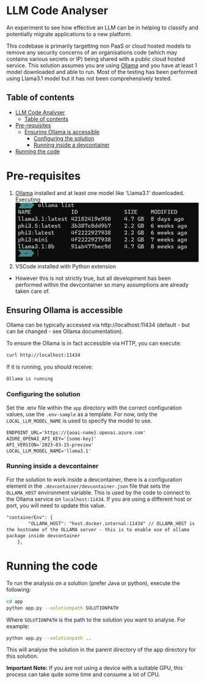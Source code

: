 # LLM Code Analyser
An experiment to see how effective an LLM can be in helping to classify and potentially migrate applications to a new platform.

This codebase is primarily targetting non PaaS or cloud hosted models to remove any security concerns of an organisations code (which may contains various secrets or IP) being shared with a public cloud hosted service.
This solution assumes you are using [Ollama](https://ollama.com/) and you have at least 1 model downloaded and able to run. Most of the testing has been performed using Llama3.1 model but it has not been comprehensively tested.

## Table of contents
- [LLM Code Analyser](#llm-code-analyser)
  - [Table of contents](#table-of-contents)
- [Pre-requisites](#pre-requisites)
  - [Ensuring Ollama is accessible](#ensuring-ollama-is-accessible)
    - [Configuring the solution](#configuring-the-solution)
    - [Running inside a devcontainer](#running-inside-a-devcontainer)
- [Running the code](#running-the-code)

# Pre-requisites
1. [Ollama](https://ollama.com/) installed and at least one model like 'Llama3.1' downloaded. Executing 
![Ollama list](./images/ollama-list.png)
2. VSCode installed with Python extension
  - However this is not strictly true, but all development has been performed within the devcontainer so many assumptions are already taken care of.

## Ensuring Ollama is accessible
Ollama can be typically accessed via http://localhost:11434 (default - but can be changed - see Ollama documentation). 

To ensure the Ollama is in fact accessible via HTTP, you can execute:
```bash
curl http://localhost:11434
```
If it is running, you should receive:
```
Ollama is running
```
### Configuring the solution
Set the .env file within the `app` directory with the correct configuration values, use the `.env-sample` as a template. For now, only the `LOCAL_LLM_MODEL_NAME` is used to specify the model to use. 
```
ENDPOINT_URL='https://{aoai-name}.openai.azure.com'
AZURE_OPENAI_API_KEY='{some-key}'
API_VERSION='2023-03-15-preview'
LOCAL_LLM_MODEL_NAME='llama3.1'
```
### Running inside a devcontainer
For the solution to work inside a devcontainer, there is a configuration element in the `.devcontainer/devcontainer.json` file that sets the `OLLAMA_HOST` environment variable. This is used by the code to connect to the Ollama service on `localhost:11434`. If you are using a different host or port, you will need to update this value.
```
"containerEnv": {
    	"OLLAMA_HOST": "host.docker.internal:11434" // OLLAMA_HOST is the hostname of the OLLAMA server - this is to enable use of ollama package inside devcontainer
	},
```

# Running the code
To run the analysis on a solution (prefer Java or python), execute the following:
```bash
cd app
python app.py --solutionpath SOLUTIONPATH
```
Where `SOLUTIONPATH` is the path to the solution you want to analyse. For example:
```bash
python app.py --solutionpath ..
```
This will analyse the solution in the parent directory of the app directory for this solution.

**Important Note:** If you are not using a device with a suitable GPU, this process can take quite some time and consume a lot of CPU.
